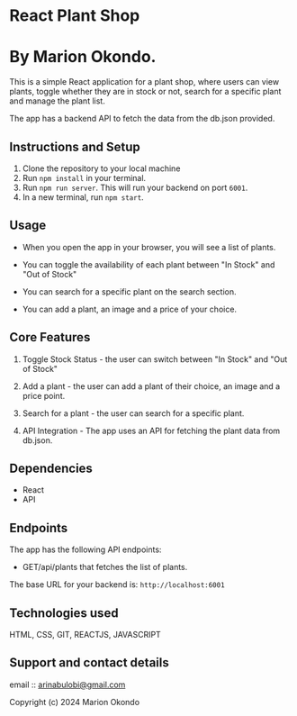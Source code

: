 # React Plant Shop
# By Marion Okondo.

This is a simple React application for a plant shop, where users can view plants, toggle whether they are in stock or not, search for a specific plant and manage the plant list. 

The app has a backend API to fetch the data from the db.json provided.

## Instructions and Setup

1. Clone the repository to your local machine
2. Run `npm install` in your terminal.
3. Run `npm run server`. This will run your backend on port `6001`.
4. In a new terminal, run `npm start`.

## Usage

- When you open the app in your browser, you will see a list of plants.

- You can toggle the availability of each plant between "In Stock" and "Out of Stock"

- You can search for a specific plant on the search section.

- You can add a plant, an image and a price of your choice.

## Core Features

1. Toggle Stock Status - the user can switch between "In Stock" and "Out of Stock"

2. Add a plant - the user can add a plant of their choice, an image and a price point.

3. Search for a plant - the user can search for a specific plant.

4. API Integration - The app uses an API for fetching the plant data from db.json.

## Dependencies

- React 
- API 

## Endpoints

The app has the following API endpoints: 

- GET/api/plants that fetches the list of plants.

The base URL for your backend is: `http://localhost:6001`

## Technologies used
HTML, CSS, GIT, REACTJS, JAVASCRIPT

## Support and contact details

email :: arinabulobi@gmail.com

Copyright (c) 2024 Marion Okondo